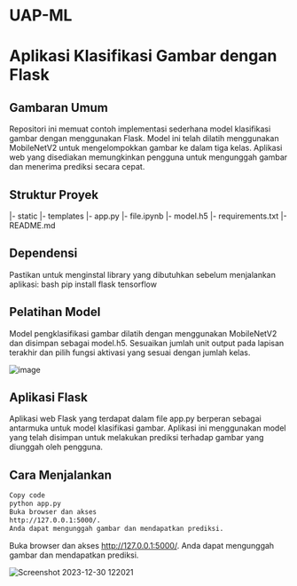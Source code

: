 # UAP-ML

# Aplikasi Klasifikasi Gambar dengan Flask


## Gambaran Umum
Repositori ini memuat contoh implementasi sederhana model klasifikasi gambar dengan menggunakan Flask. Model ini telah dilatih menggunakan MobileNetV2 untuk mengelompokkan gambar ke dalam tiga kelas. Aplikasi web yang disediakan memungkinkan pengguna untuk mengunggah gambar dan menerima prediksi secara cepat.


## Struktur Proyek
|- static
|- templates
|- app.py
|- file.ipynb
|- model.h5
|- requirements.txt
|- README.md


## Dependensi
Pastikan untuk menginstal library yang dibutuhkan sebelum menjalankan aplikasi:
bash
pip install flask tensorflow


## Pelatihan Model
Model pengklasifikasi gambar dilatih dengan menggunakan MobileNetV2 dan disimpan sebagai model.h5. Sesuaikan jumlah unit output pada lapisan terakhir dan pilih fungsi aktivasi yang sesuai dengan jumlah kelas.

![image](https://github.com/tiarkurniawan/UAP-ML/assets/108686908/46c55a86-3cea-42f7-ac94-a31b27c2d5db)


## Aplikasi Flask
Aplikasi web Flask yang terdapat dalam file app.py berperan sebagai antarmuka untuk model klasifikasi gambar. Aplikasi ini menggunakan model yang telah disimpan untuk melakukan prediksi terhadap gambar yang diunggah oleh pengguna.


## Cara Menjalankan
```bash
Copy code
python app.py
Buka browser dan akses
http://127.0.0.1:5000/.
Anda dapat mengunggah gambar dan mendapatkan prediksi.
```
Buka browser dan akses http://127.0.0.1:5000/. Anda dapat mengunggah gambar dan mendapatkan prediksi.

![Screenshot 2023-12-30 122021](https://github.com/tiarkurniawan/UAP-ML/assets/108686908/9b7ddf3c-3b12-420b-8598-c7e0d8fde76b)

